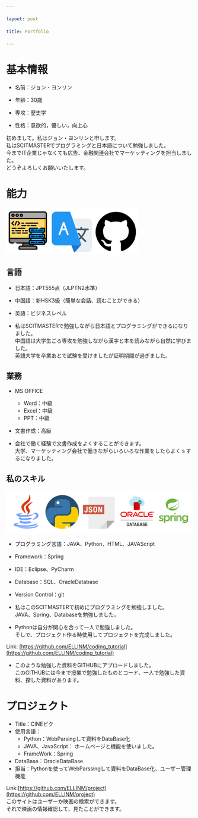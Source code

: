 ```yaml
---

layout: post

title: Portfolio

---
```


基本情報
======
+ 名前：ジョン・ヨンリン

+ 年齢：30歳

+ 専攻：歴史学

+ 性格：意欲的，優しい，向上心

初めまして。私はジョン・ヨンリンと申します。   
私はSCITMASTERでプログラミングと日本語について勉強しました。    
今までIT企業じゃなくても広告、金融関連会社でマーケッティングを担当しました。    
どうぞよろしくお願いいたします。    


能力
=====
![Ability](/images/ability.PNG)

言語
----
+ 日本語：JPT555点（JLPTN2水準）
+ 中国語：新HSK3級（簡単な会話、読むことができる）
+ 英語：ビジネスレベル

+ 私はSCITMASTERで勉強しながら日本語とプログラミングができるになりました。     
  中国語は大学生ごろ専攻を勉強しながら漢字と本を読みながら自然に学びました。     
  英語大学を卒業あとで試験を受けましたが証明期間が過ぎました。

業務
----
+ MS OFFICE
  + Word：中級
  + Excel：中級
  + PPT：中級
+ 文書作成：高級

+ 会社で働く経験で文書作成をよくすることができます。     
  大学、マーケッティング会社で働きながらいろいろな作業をしたらよくｓするになりました。

私のスキル
------
![Skill](/images/skill.PNG)

+ プログラミング言語：JAVA、Python、HTML、JAVAScript
+ Framework：Spring
+ IDE：Eclipse、PyCharm
+ Database：SQL、OracleDatabase
+ Version Control：git

+ 私はこのSCITMASTERで初めにプログラミングを勉強しました。     
  JAVA、Spring、Databaseを勉強しました。      

+ Pythonは自分が関心を合って一人で勉強しました。     
  そしで、プロジェクト作る時使用してプロジェクトを完成しました。      
     
Link: [https://github.com/ELLINM/coding_tutorial](https://github.com/ELLINM/coding_tutorial)     
+ このような勉強した資料をGITHUBにアプロードしました。        
  このGITHUBには今まで授業で勉強したものとコード、一人で勉強した資料、探した資料があります。     


プロジェクト
=====
+ Title：CINEピク   
+ 使用言語：
  + Python：WebParsingして資料をDataBase化
  + JAVA、JavaScript： ホームページと機能を使いました。   
  + FrameWork：Spring
+ DataBase：OracleDataBase
+ 担当：Pythonを使ってWebParssingして資料をDataBase化、ユーザー管理機能
     
Link:[https://github.com/ELLINM/project](https://github.com/ELLINM/project)     
このサイトはユーザーか映画の検索ができます。    
それで映画の情報確認して、見たことができます。    

